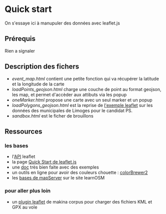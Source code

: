 Quick start
===========

On s'essaye ici à manupuler des données avec leaflet.js

## Prérequis ##

Rien a signaler

## Description des fichers ##
* _event_map.html_ contient une petite fonction qui va récupérer la latitude et
la longitude de la carte
* _loadPoints_geojson.html_ charge une couche de point au format geojson, les map,
et permet d'accèder aux attibuts via les popup
* _oneMarker.html_ propose une carte avec un seul marker et un popup
* _loadPolygons_geojson.html_ est la reprise de [l'exemple leaflet](http://leafletjs.com/examples/choropleth.html)
sur les données des municipales de Limoges pour le candidat PS.
* _sandbox.html_ est le ficher de brouillons

## Ressources ##
### les bases ###
* l'[API](http://leafletjs.com/reference.html) leaflet
* la page [Quick Start de leaflet.js](http://leafletjs.com/examples/quick-start.html)
* une [doc](https://leanpub.com/leaflet-tips-and-tricks/read) très bien faite avec des exemples
* un outils en ligne pour avoir des couleurs chouette : [colorBrewer2](http://colorbrewer2.org/)
* les [bases de mapServer](http://learnosm.org/fr/advanced/wms-service-configuration/) sur le site learnOSM

### pour aller plus loin ###

* un [plugin leaflet](https://github.com/makinacorpus/Leaflet.FileLayer) de makina
corpus pour charger des fichiers KML et GPX au vole
